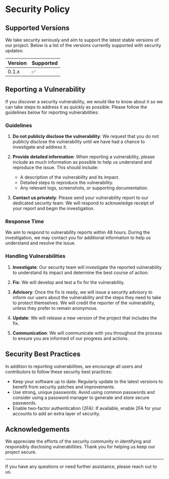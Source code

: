 # Security Policy

## Supported Versions

We take security seriously and aim to support the latest stable versions of our project. Below is a list of the versions currently supported with security updates:

| Version | Supported          |
| ------- | ------------------ |
| 0.1.x   | :white_check_mark: |


## Reporting a Vulnerability

If you discover a security vulnerability, we would like to know about it so we can take steps to address it as quickly as possible. Please follow the guidelines below for reporting vulnerabilities:

### Guidelines

1. **Do not publicly disclose the vulnerability**: We request that you do not publicly disclose the vulnerability until we have had a chance to investigate and address it.

2. **Provide detailed information**: When reporting a vulnerability, please include as much information as possible to help us understand and reproduce the issue. This should include:
   - A description of the vulnerability and its impact.
   - Detailed steps to reproduce the vulnerability.
   - Any relevant logs, screenshots, or supporting documentation.

3. **Contact us privately**: Please send your vulnerability report to our dedicated security team. We will respond to acknowledge receipt of your report and begin the investigation.

### Response Time

We aim to respond to vulnerability reports within 48 hours. During the investigation, we may contact you for additional information to help us understand and resolve the issue.

### Handling Vulnerabilities

1. **Investigate**: Our security team will investigate the reported vulnerability to understand its impact and determine the best course of action.

2. **Fix**: We will develop and test a fix for the vulnerability.

3. **Advisory**: Once the fix is ready, we will issue a security advisory to inform our users about the vulnerability and the steps they need to take to protect themselves. We will credit the reporter of the vulnerability, unless they prefer to remain anonymous.

4. **Update**: We will release a new version of the project that includes the fix.

5. **Communication**: We will communicate with you throughout the process to ensure you are informed of our progress and actions.

## Security Best Practices

In addition to reporting vulnerabilities, we encourage all users and contributors to follow these security best practices:

- Keep your software up to date: Regularly update to the latest versions to benefit from security patches and improvements.
- Use strong, unique passwords: Avoid using common passwords and consider using a password manager to generate and store secure passwords.
- Enable two-factor authentication (2FA): If available, enable 2FA for your accounts to add an extra layer of security.

## Acknowledgements

We appreciate the efforts of the security community in identifying and responsibly disclosing vulnerabilities. Thank you for helping us keep our project secure.

---

If you have any questions or need further assistance, please reach out to us.
